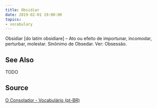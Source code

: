 ```yaml
---
title: Obsidiar
date: 2019-02-01 19:00:00
topics:
- vocabulary
---
```


Obsidiar [do latim obsidiare] – Ato ou efeito de importunar, incomodar, perturbar, molestar. Sinônimo de Obsedar. Ver: Obsessão.

## See Also
TODO

## Source
[O Consolador - Vocabulário (pt-BR)](http://www.oconsolador.com.br/linkfixo/vocabulario/principal.html)
